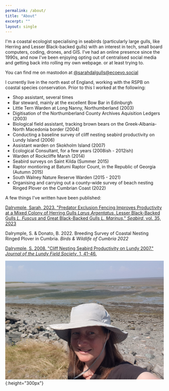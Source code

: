 ```yaml
---
permalink: /about/
title: "About"
excerpt: ""
layout: single
---
```


I'm a coastal ecologist specialising in seabirds (particularly large gulls, like Herring and Lesser Black-backed gulls) with an interest in tech, small board computers, coding, drones, and GIS. I've had an online presence since the 1990s, and now I've been enjoying opting out of centralised social media and getting back into rolling my own webpage. or at least trying to.

You can find me on mastodon at [@sarahdalgulls@ecoevo.social](https://ecoevo.social/@sarahdalgulls/)

I currently live in the north east of England, working with the RSPB on coastal species conservation. Prior to this I worked at the following:
* Shop assistant, several times
* Bar steward, mainly at the excellent Bow Bar in Edinburgh
* Little Tern Warden at Long Nanny, Northumberland (2003)
* Digitisation of the Northumberland County Archives Aquisition Ledgers (2003)
* Biological field assistant, tracking brown bears on the Greek-Albania-North Macedonia border (2004)
* Conducting a baseline survey of cliff nesting seabird productivity on Lundy Island (2006)
* Assistant warden on Skokholm Island (2007)
* Ecological Consultant, for a few years (2008ish - 2012ish)
* Warden of Rockcliffe Marsh (2014)
* Seabird surveys on Saint Kilda (Summer 2015)
* Raptor montioring at Batumi Raptor Count, in the Republic of Georgia (Autumn 2015)
* South Walney Nature Reserve Warden (2015 - 2021)
* Organising and carrying out a county-wide survey of beach nesting Ringed Plover on the Cumbrian Coast (2022)

A few things I've written have been published:

[Dalrymple, Sarah, 2023. "Predator Exclusion Fencing Improves Productivity at a Mixed Colony of Herring Gulls *Larus Argentatus*, Lesser Black-Backed Gulls *L. Fuscus* and Great Black-Backed Gulls *L. Marinus*." *Seabird*, vol. 35, 2023](http://seabirdgroup.org.uk/seabird-35-3)

Dalrymple, S. & Donato, B. 2022. Breeding Survey of Coastal Nesting Ringed Plover in Cumbria. *Birds & Wildlife of Cumbria 2022*

[Dalrymple, S. 2008. "Cliff Nesting Seabird Productivity on Lundy 2007." *Journal of the Lundy Field Society*, 1, 41-46.](https://www.researchgate.net/publication/376589052_Cliff_Nesting_Seabird_Productivity_on_Lundy_2007)


![an image of me in 2021](/assets/images/Summer2021.jpg){:height="300px"}
